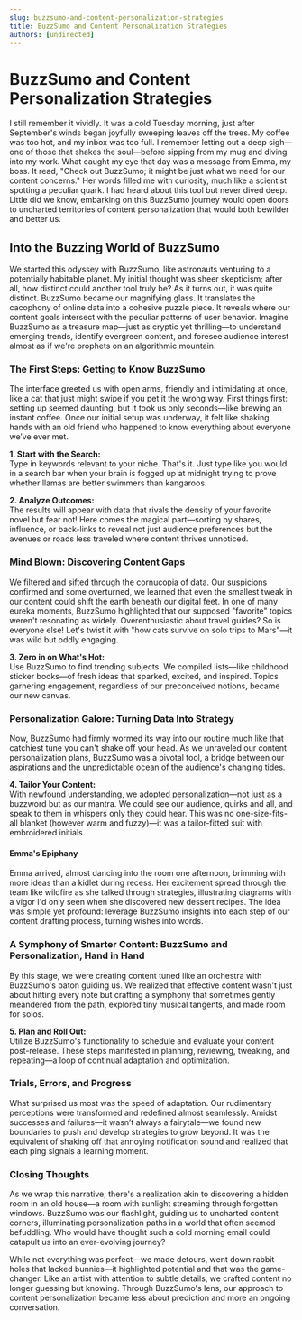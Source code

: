 ```yaml
---
slug: buzzsumo-and-content-personalization-strategies
title: BuzzSumo and Content Personalization Strategies
authors: [undirected]
---
```



# BuzzSumo and Content Personalization Strategies

I still remember it vividly. It was a cold Tuesday morning, just after September's winds began joyfully sweeping leaves off the trees. My coffee was too hot, and my inbox was too full. I remember letting out a deep sigh—one of those that shakes the soul—before sipping from my mug and diving into my work. What caught my eye that day was a message from Emma, my boss. It read, "Check out BuzzSumo; it might be just what we need for our content concerns." Her words filled me with curiosity, much like a scientist spotting a peculiar quark. I had heard about this tool but never dived deep. Little did we know, embarking on this BuzzSumo journey would open doors to uncharted territories of content personalization that would both bewilder and better us.

## Into the Buzzing World of BuzzSumo

We started this odyssey with BuzzSumo, like astronauts venturing to a potentially habitable planet. My initial thought was sheer skepticism; after all, how distinct could another tool truly be? As it turns out, it was quite distinct. BuzzSumo became our magnifying glass. It translates the cacophony of online data into a cohesive puzzle piece. It reveals where our content goals intersect with the peculiar patterns of user behavior. Imagine BuzzSumo as a treasure map—just as cryptic yet thrilling—to understand emerging trends, identify evergreen content, and foresee audience interest almost as if we're prophets on an algorithmic mountain.

### The First Steps: Getting to Know BuzzSumo

The interface greeted us with open arms, friendly and intimidating at once, like a cat that just might swipe if you pet it the wrong way. First things first: setting up seemed daunting, but it took us only seconds—like brewing an instant coffee. Once our initial setup was underway, it felt like shaking hands with an old friend who happened to know everything about everyone we’ve ever met.

**1. Start with the Search:**  
Type in keywords relevant to your niche. That's it. Just type like you would in a search bar when your brain is fogged up at midnight trying to prove whether llamas are better swimmers than kangaroos.

**2. Analyze Outcomes:**  
The results will appear with data that rivals the density of your favorite novel but fear not! Here comes the magical part—sorting by shares, influence, or back-links to reveal not just audience preferences but the avenues or roads less traveled where content thrives unnoticed.

### Mind Blown: Discovering Content Gaps

We filtered and sifted through the cornucopia of data. Our suspicions confirmed and some overturned, we learned that even the smallest tweak in our content could shift the earth beneath our digital feet. In one of many eureka moments, BuzzSumo highlighted that our supposed "favorite" topics weren't resonating as widely. Overenthusiastic about travel guides? So is everyone else! Let's twist it with "how cats survive on solo trips to Mars"—it was wild but oddly engaging.

**3. Zero in on What's Hot:**  
Use BuzzSumo to find trending subjects. We compiled lists—like childhood sticker books—of fresh ideas that sparked, excited, and inspired. Topics garnering engagement, regardless of our preconceived notions, became our new canvas.

### Personalization Galore: Turning Data Into Strategy

Now, BuzzSumo had firmly wormed its way into our routine much like that catchiest tune you can't shake off your head. As we unraveled our content personalization plans, BuzzSumo was a pivotal tool, a bridge between our aspirations and the unpredictable ocean of the audience's changing tides.

**4. Tailor Your Content:**  
With newfound understanding, we adopted personalization—not just as a buzzword but as our mantra. We could see our audience, quirks and all, and speak to them in whispers only they could hear. This was no one-size-fits-all blanket (however warm and fuzzy)—it was a tailor-fitted suit with embroidered initials.

#### Emma's Epiphany

Emma arrived, almost dancing into the room one afternoon, brimming with more ideas than a kidlet during recess. Her excitement spread through the team like wildfire as she talked through strategies, illustrating diagrams with a vigor I'd only seen when she discovered new dessert recipes. The idea was simple yet profound: leverage BuzzSumo insights into each step of our content drafting process, turning wishes into words.

### A Symphony of Smarter Content: BuzzSumo and Personalization, Hand in Hand

By this stage, we were creating content tuned like an orchestra with BuzzSumo's baton guiding us. We realized that effective content wasn't just about hitting every note but crafting a symphony that sometimes gently meandered from the path, explored tiny musical tangents, and made room for solos.

**5. Plan and Roll Out:**  
Utilize BuzzSumo's functionality to schedule and evaluate your content post-release. These steps manifested in planning, reviewing, tweaking, and repeating—a loop of continual adaptation and optimization.

### Trials, Errors, and Progress

What surprised us most was the speed of adaptation. Our rudimentary perceptions were transformed and redefined almost seamlessly. Amidst successes and failures—it wasn’t always a fairytale—we found new boundaries to push and develop strategies to grow beyond. It was the equivalent of shaking off that annoying notification sound and realized that each ping signals a learning moment.

### Closing Thoughts

As we wrap this narrative, there's a realization akin to discovering a hidden room in an old house—a room with sunlight streaming through forgotten windows. BuzzSumo was our flashlight, guiding us to uncharted content corners, illuminating personalization paths in a world that often seemed befuddling. Who would have thought such a cold morning email could catapult us into an ever-evolving journey?

While not everything was perfect—we made detours, went down rabbit holes that lacked bunnies—it highlighted potential and that was the game-changer. Like an artist with attention to subtle details, we crafted content no longer guessing but knowing. Through BuzzSumo's lens, our approach to content personalization became less about prediction and more an ongoing conversation.